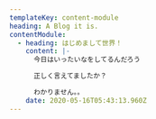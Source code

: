 ```yaml
---
templateKey: content-module
heading: A Blog it is.
contentModule:
  - heading: はじめまして世界！
    content: |-
      今日はいったいなをしてるんだろう

      正しく言えてましたか？

      わかりません。。
    date: 2020-05-16T05:43:13.960Z
---
```

